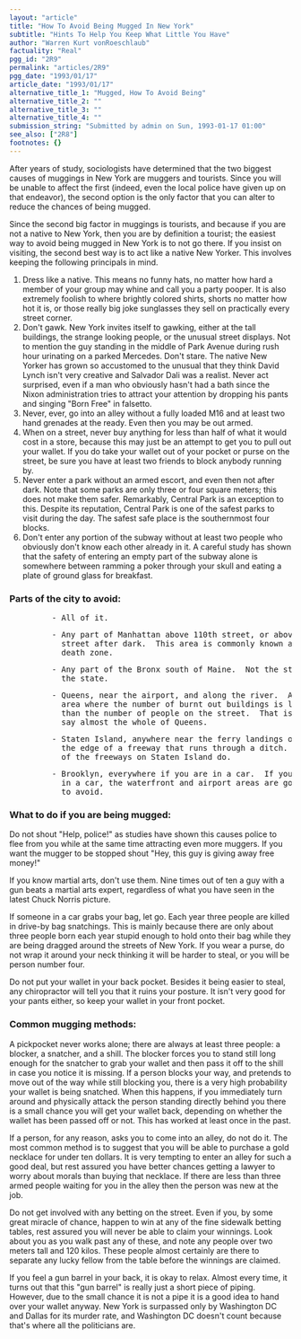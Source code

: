 ```yaml
---
layout: "article"
title: "How To Avoid Being Mugged In New York"
subtitle: "Hints To Help You Keep What Little You Have"
author: "Warren Kurt vonRoeschlaub"
factuality: "Real"
pgg_id: "2R9"
permalink: "articles/2R9"
pgg_date: "1993/01/17"
article_date: "1993/01/17"
alternative_title_1: "Mugged, How To Avoid Being"
alternative_title_2: ""
alternative_title_3: ""
alternative_title_4: ""
submission_string: "Submitted by admin on Sun, 1993-01-17 01:00"
see_also: ["2R8"]
footnotes: {}
---
```

<div>
<p>After years of study, sociologists have determined that the two biggest causes of muggings in New York are muggers and tourists. Since you will be unable to affect the first (indeed, even the local police have given up on that endeavor), the second option is the only factor that you can alter to reduce the chances of being mugged.</p>
<p>Since the second big factor in muggings is tourists, and because if you are not a native to New York, then you are by definition a tourist; the easiest way to avoid being mugged in New York is to not go there. If you insist on visiting, the second best way is to act like a native New Yorker. This involves keeping the following principals in mind.</p>
<ol>
<li value="1">Dress like a native. This means no funny hats, no matter how hard a member of your group may whine and call you a party pooper. It is also extremely foolish to where brightly colored shirts, shorts no matter how hot it is, or those really big joke sunglasses they sell on practically every street corner.</li>
<li value="2">Don't gawk. New York invites itself to gawking, either at the tall buildings, the strange looking people, or the unusual street displays. Not to mention the guy standing in the middle of Park Avenue during rush hour urinating on a parked Mercedes. Don't stare. The native New Yorker has grown so accustomed to the unusual that they think David Lynch isn't very creative and Salvador Dali was a realist. Never act surprised, even if a man who obviously hasn't had a bath since the Nixon administration tries to attract your attention by dropping his pants and singing "Born Free" in falsetto.</li>
<li value="3">Never, ever, go into an alley without a fully loaded M16 and at least two hand grenades at the ready. Even then you may be out armed.</li>
<li value="4">When on a street, never buy anything for less than half of what it would cost in a store, because this may just be an attempt to get you to pull out your wallet. If you do take your wallet out of your pocket or purse on the street, be sure you have at least two friends to block anybody running by.</li>
<li value="5">Never enter a park without an armed escort, and even then not after dark. Note that some parks are only three or four square meters; this does not make them safer. Remarkably, Central Park is an exception to this. Despite its reputation, Central Park is one of the safest parks to visit during the day. The safest safe place is the southernmost four blocks.</li>
<li value="6">Don't enter any portion of the subway without at least two people who obviously don't know each other already in it. A careful study has shown that the safety of entering an empty part of the subway alone is somewhere between ramming a poker through your skull and eating a plate of ground glass for breakfast.</li>
</ol>
<h3>Parts of the city to avoid:</h3>
<pre>
         - All of it.
</pre>
<pre>
         - Any part of Manhattan above 110th street, or above 90th
           street after dark.  This area is commonly known as the
           death zone.
</pre>
<pre>
         - Any part of the Bronx south of Maine.  Not the street,
           the state.
</pre>
<pre>
         - Queens, near the airport, and along the river.  Also any
           area where the number of burnt out buildings is larger
           than the number of people on the street.  That is to
           say almost the whole of Queens.
</pre>
<pre>
         - Staten Island, anywhere near the ferry landings or on
           the edge of a freeway that runs through a ditch.  Most
           of the freeways on Staten Island do.
</pre>
<pre>
         - Brooklyn, everywhere if you are in a car.  If you are not
           in a car, the waterfront and airport areas are good places
           to avoid.
</pre>
<h3>What to do if you are being mugged:</h3>
<p>Do not shout "Help, police!" as studies have shown this causes police to flee from you while at the same time attracting even more muggers. If you want the mugger to be stopped shout "Hey, this guy is giving away free money!"</p>
<p>If you know martial arts, don't use them. Nine times out of ten a guy with a gun beats a martial arts expert, regardless of what you have seen in the latest Chuck Norris picture.</p>
<p>If someone in a car grabs your bag, let go. Each year three people are killed in drive-by bag snatchings. This is mainly because there are only about three people born each year stupid enough to hold onto their bag while they are being dragged around the streets of New York. If you wear a purse, do not wrap it around your neck thinking it will be harder to steal, or you will be person number four.</p>
<p>Do not put your wallet in your back pocket. Besides it being easier to steal, any chiropractor will tell you that it ruins your posture. It isn't very good for your pants either, so keep your wallet in your front pocket.</p>
<h3>Common mugging methods:</h3>
<p>A pickpocket never works alone; there are always at least three people: a blocker, a snatcher, and a shill. The blocker forces you to stand still long enough for the snatcher to grab your wallet and then pass it off to the shill in case you notice it is missing. If a person blocks your way, and pretends to move out of the way while still blocking you, there is a very high probability your wallet is being snatched. When this happens, if you immediately turn around and physically attack the person standing directly behind you there is a small chance you will get your wallet back, depending on whether the wallet has been passed off or not. This has worked at least once in the past.</p>
<p>If a person, for any reason, asks you to come into an alley, do not do it. The most common method is to suggest that you will be able to purchase a gold necklace for under ten dollars. It is very tempting to enter an alley for such a good deal, but rest assured you have better chances getting a lawyer to worry about morals than buying that necklace. If there are less than three armed people waiting for you in the alley then the person was new at the job.</p>
<p>Do not get involved with any betting on the street. Even if you, by some great miracle of chance, happen to win at any of the fine sidewalk betting tables, rest assured you will never be able to claim your winnings. Look about you as you walk past any of these, and note any people over two meters tall and 120 kilos. These people almost certainly are there to separate any lucky fellow from the table before the winnings are claimed.</p>
<p>If you feel a gun barrel in your back, it is okay to relax. Almost every time, it turns out that this "gun barrel" is really just a short piece of piping. However, due to the small chance it is not a pipe it is a good idea to hand over your wallet anyway. New York is surpassed only by Washington DC and Dallas for its murder rate, and Washington DC doesn't count because that's where all the politicians are.</p>
</div>
